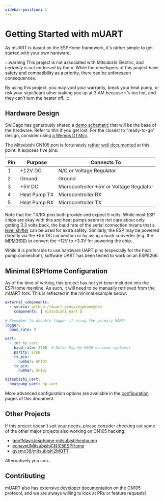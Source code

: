 ```yaml
---
sidebar-position: 1
---
```


# Getting Started with mUART

As mUART is based on the ESPHome framework, it's rather simple to get started with your own hardware.

:::warning
This project is not associated with Mitsubishi Electric, and *certainly* is not endorsed by them. While the developers
of this project have safety and compatibility as a priority, there can be unforeseen consequences.

By using this project, you may void your warranty, break your heat pump, or risk your significant other waking you up at
3 AM because it's too hot, and they can't turn the heater off.
:::

## Hardware Design

SwiCago has generously shared a [demo schematic](https://github.com/SwiCago/HeatPump?tab=readme-ov-file#demo-circuit)
that will be the base of the hardware. Refer to this if you get lost. For the closest to "ready-to-go" design, consider
using [a Wemos D1 Mini](https://github.com/SwiCago/HeatPump/issues/13#issuecomment-457897457).

The Mitsubishi CN105 port is fortunately [rather well documented](https://nicegear.nz/blog/hacking-a-mitsubishi-heat-pump-air-conditioner/)
at this point. It exposes five pins:

| Pin | Purpose      | Connects To                              |
|-----|--------------|------------------------------------------|
| 1   | +12V DC      | N/C or Voltage Regulator                 |
| 2   | Ground       | Ground                                   |
| 3   | +5V DC       | Microcontroller +5V or Voltage Regulator |
| 4   | Heat Pump TX | Microcontroller RX                       |
| 5   | Heat Pump RX | Microcontroller TX                       |

Note that the TX/RX pins both provide and expect 5 volts. While most ESP chips are okay with this and heat pumps seem to 
not care about only getting 3.3 volts back, the baud rate of the serial connection means that a 
[level shifter](https://www.sparkfun.com/products/12009) can be used for extra safety. Similarly, the ESP may be powered 
directly via the +5V DC connection or by using a buck converter (e.g. the 
[MPM3610](https://www.adafruit.com/product/4683)) to convert the +12V to +3.3V for powering the chip.

While it is preferable to use hardware UART pins (especially for the heat pump connection), software UART has been
tested to work on an ESP8266.

## Minimal ESPHome Configuration

As of the time of writing, this project has not yet been included into the ESPHome mainline. As such, it will need to be
manually retrieved from the mUART fork. This is reflected in the minimal example below:

```yaml
external_components:
  - source: github://muart-group/esphome@dev
    components: [ mitsubishi_uart ]
    
# Remember to disable logger if using the primary UART!
logger:
  baud_rate: 0

uart:
  - id: hp_uart
    baud_rate: 2400  # Note: May be 9600 on some systems!
    parity: EVEN
    rx_pin:
      number: GPIO3
    tx_pin:
      number: GPIO1

mitsubishi_uart:
  heatpump_uart: hp_uart
```

More advanced configuration options are available in the [configuration](user/configuration) pages of this document.


## Other Projects

If this project doesn't suit your needs, please consider checking out some of the other major projects also working on
CN105 hacking:

* [geoffdavis/esphome-mitsubishiheatpump](https://github.com/geoffdavis/esphome-mitsubishiheatpump)
* [echavet/MitsubishiCN105ESPHome](https://github.com/echavet/MitsubishiCN105ESPHome)
* [gysmo38/mitsubishi2MQTT](https://github.com/gysmo38/mitsubishi2MQTT)

Alternatively you can...

## Contributing

mUART also has extensive [developer documentation](../developer) on the CN105 protocol, and we are always willing to 
look at PRs or feature requests! 
